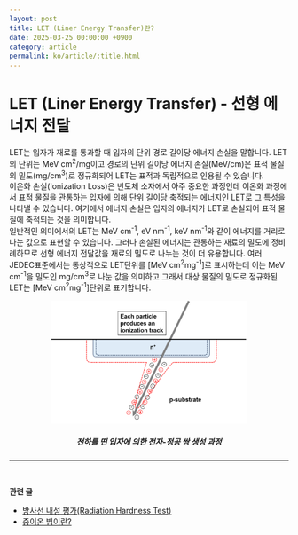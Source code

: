 ```yaml
---
layout: post
title: LET (Liner Energy Transfer)란?
date: 2025-03-25 00:00:00 +0900
category: article
permalink: ko/article/:title.html
---
```

# LET (Liner Energy Transfer) - 선형 에너지 전달
LET는 입자가 재료를 통과할 때 입자의 단위 경로 길이당 에너지 손실을 말합니다. LET의 단위는 MeV cm<sup>2</sup>/mg이고 경로의 단위 길이당 에너지 손실(MeV/cm)은 표적 물질의 밀도(mg/cm<sup>3</sup>)로 정규화되어 LET는 표적과 독립적으로 인용될 수 있습니다.<br>
이온화 손실(Ionization Loss)은 반도체 소자에서 아주 중요한 과정인데 이온화 과정에서 표적 물질을 관통하는 입자에 의해 단위 길이당 축적되는 에너지인 LET로 그 특성을 나타낼 수 있습니다. 여기에서 에너지 손실은 입자의 에너지가 LET로 손실되어 표적 물질에 축적되는 것을 의미합니다.<br> 
일반적인 의미에서의 LET는 MeV cm<sup>-1</sup>, eV nm<sup>-1</sup>, keV nm<sup>-1</sup>와 같이 에너지를 거리로 나눈 값으로 표현할 수 있습니다. 그러나 손실된 에너지는 관통하는 재료의 밀도에 정비례하므로 선형 에너지 전달값을 재료의 밀도로 나누는 것이 더 유용합니다. 여러 JEDEC표준에서는 통상적으로 LET단위를 [MeV cm<sup>2</sup>mg<sup>-1</sup>]로 표시하는데 이는 MeV cm<sup>-1</sup>을 밀도인 mg/cm<sup>3</sup>로 나눈 값을 의미하고 그래서 대상 물질의 밀도로 정규화된 LET는 [MeV cm<sup>2</sup>mg<sup>-1</sup>]단위로 표기합니다.

<!-- 중앙 정렬 이미지 -->
<p align="center"> 
  <img src="/assets/Articles/LET.png" alt= "전하를 띤 입자에 의한 전자-전공 쌍 생성 과정" style="width: 70%;">
</p>

<!-- 이미지 설명 -->
<div align="center"> 
<h5>전하를 띤 입자에 의한 전자-정공 쌍 생성 과정</h5>
</div>

-------------------------------------
<br/> <!-- 한줄 띄기 -->

**관련 글**
- [방사선 내성 평가(Radiation Hardness Test)](/ko/article/3.방사선-내성-평가.html)
- [중이온 빔이란?](/ko/article/10.중이온.html)